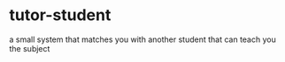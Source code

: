 # tutor-student
a small system that matches you with another student that can teach you the subject
